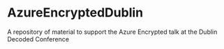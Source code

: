 # AzureEncryptedDublin
A repository of material to support the Azure Encrypted talk at the Dublin Decoded Conference
